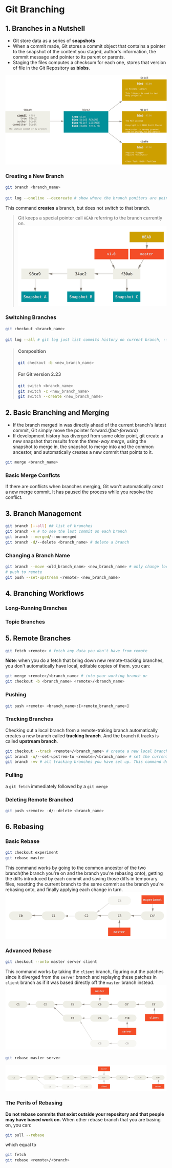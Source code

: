 # Git Branching

## 1. Branches in a Nutshell

- Git store data as a series of **snapshots**
- When a commit made, Git stores a commit object that contains a pointer to the snapshot of the content you staged, author's information, the commit message and pointer to its parent or parents.
- Staging the files computes a checksum for each one, stores that version of file in the Git Repository as **blobs**.

![A commit and its tree](./images/commit-and-tree.png)

### Creating a New Branch

```bash
git branch <branch_name>

git log --oneline --decoreate # show where the branch poniters are pointing to
```

This command **creates** a branch, but does not switch to that branch.
> Git keeps a special pointer call `HEAD` referring to the branch currently on.
![branched and commit history](./images/branch-and-history.png)

### Switching Branches

```bash
git checkout <branch_name>

git log --all # git log just list commits history on current branch, --all list all commits on all branches
```

> #### Composition
>
> ```bash
> git checkout -b <new_branch_name>
> ```
>
> #### For Git version 2.23
>
> ```bash
> git switch <branch_name>
> git switch -c <new_branch_name>
> git switch --create <new_branch_name>
> ```

## 2. Basic Branching and Merging

- If the branch merged in was directly ahead of the current branch's latest commit, Git simply move the pointer forward.(*fast-forward*)
- If development history has diverged from some older point, git create a new snapshot that results from the *three-way merge*, using the snapshot to merge in, the snapshot to merge into and the common ancestor, and automatically creates a new commit that points to it.

```bash
git merge <branch_name>
```

### Basic Merge Conflcts

If there are conflicts when branches merging, Git won't automatically creat a new merge commit. It has paused the process while you resolve the conflict.

## 3. Branch Management

```bash
git branch [--all] ## list of branches
git branch -v # to see the last commit on each branch
git branch --merged/--no-merged 
git branch -d/--delete <branch_name> # delete a branch
```

### Changing a Branch Name

```bash
git branch --move <old_branch_name> <new_branch_name> # only change locally
# push to remote
git push --set-upstream <remote> <new_branch_name>
```

## 4. Branching Workflows

### Long-Running Branches

### Topic Branches

## 5. Remote Branches

```bash
git fetch <remote> # fetch any data you don't have from remote  
```

**Note**: when you do a fetch that bring down new remote-tracking branches, you don't automatically have local, editable copies of them. you can:

```bash
git merge <remote>/<branch_name> # into your working branch or
git checkout -b <branch_name> <remote>/<branch_name>
```

### Pushing

```bash
git push <remote> <branch_name>:[<remote_branch_name>]
```

### Tracking Branches

Checking out a local branch from a remote-traking branch automatically creates a new branch called **tracking branch**. And the branch it tracks is called **upstream branch**.

```bash
git checkout --track <remote>/<branch_name> # create a new local branch named <branch_name> 
git branch -u/--set-upstrem-to <remote>/<branch_name> # set the current working branch to track <remote>/<branch_name>
git branch -vv # all tracking branches you have set up. This command doesn't reach out to server, it's telling you about what it has cached from last time you fetched from server.
```

### Pulling

a `git fetch` immediately followed by a `git merge`

### Deleting Remote Branched

```bash
git push <remote> -d/--delete <branch_name>
```

## 6. Rebasing

### Basic Rebase

```bash
git checkout experiment
git rebase master
```

This command works by going to the common ancestor of the two branch(the branch you're on and the branch you're rebasing onto), getting the diffs introduced by each commit and saving those diffs in temporary files, resetting the current  branch to the same commit as the branch you're rebasing onto, and finally applying each change in turn.
![Rebase](./images/basic-rebase.png)

### Advanced Rebase

```bash
git checkout --onto master server client
```

This command works by taking the `client` branch, figuring out the patches since it diverged from the `server` branch and replaying these patches in `client` branch as if it was based directly off the `master` branch instead.
![Advanced Rebase](./images/interesting-rebase.png)

```bash
git rebase master server
```

![Advanced Reabse 2](./images/interesting-rebase-2.png)

### The Perils of Rebasing

**Do not rebase commits that exist outside your repository and that people may have based work on.**
When other rebase branch that you are basing on, you can:

```bash
git pull --rebase
```

which equal to

```bash
git fetch
git rebase <remote>/<branch>
```
